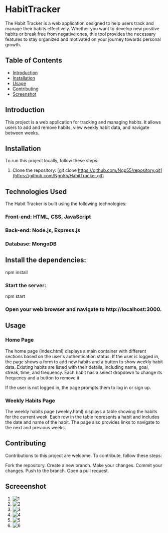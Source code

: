 # HabitTracker
The Habit Tracker is a web application designed to help users track and manage their habits effectively. Whether you want to develop new positive habits or break free from negative ones, this tool provides the necessary features to stay organized and motivated on your journey towards personal growth.
## Table of Contents

- [Introduction](#introduction)
- [Installation](#installation)
- [Usage](#usage)
- [Contributing](#contributing)
- [Screenshot](#Screenshot)

## Introduction

This project is a web application for tracking and managing habits. It allows users to add and remove habits, view weekly habit data, and navigate between weeks.

## Installation

To run this project locally, follow these steps:

1. Clone the repository:
[git clone https://github.com/Ngp55/repository.git](https://github.com/Ngp55/HabitTracker.git)
## Technologies Used
The Habit Tracker is built using the following technologies:

### Front-end: HTML, CSS, JavaScript
### Back-end: Node.js, Express.js
### Database: MongoDB


## Install the dependencies:
npm install
### Start the server:
npm start
### Open your web browser and navigate to http://localhost:3000.
## Usage
### Home Page
The home page (index.html) displays a main container with different sections based on the user's authentication status. If the user is logged in, the page shows a form to add new habits and a button to show weekly habit data. Existing habits are listed with their details, including name, goal, streak, time, and frequency. Each habit has a select dropdown to change its frequency and a button to remove it.

If the user is not logged in, the page prompts them to log in or sign up.

### Weekly Habits Page
The weekly habits page (weekly.html) displays a table showing the habits for the current week. Each row in the table represents a habit and includes the date and name of the habit. The page also provides links to navigate to the next and previous weeks.

## Contributing
Contributions to this project are welcome. To contribute, follow these steps:

Fork the repository.
Create a new branch.
Make your changes.
Commit your changes.
Push to the branch.
Open a pull request.
## Screeenshot
1. ![1](https://github.com/Ngp55/HabitTracker/assets/40921926/64384102-cd48-4842-acd1-d6cb3009b655)
2. ![2](https://github.com/Ngp55/HabitTracker/assets/40921926/f1fec3c6-76e2-455d-a859-9228fb662169)
3. ![3](https://github.com/Ngp55/HabitTracker/assets/40921926/f6a916c4-fa29-4682-95d0-bfc584c3620a)
4. ![4](https://github.com/Ngp55/HabitTracker/assets/40921926/62e6439c-ae64-4181-ac0d-f54316a2524c)
5. ![5](https://github.com/Ngp55/HabitTracker/assets/40921926/36f339b9-0bb6-4752-a91a-8dfce85fb401)
6. ![6](https://github.com/Ngp55/HabitTracker/assets/40921926/bd1c5b83-fa7b-4189-90f9-e54d97bb0e92)







